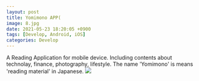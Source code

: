 ```yaml
---
layout: post
title: Yomimono APP(
image: 8.jpg
date: 2021-05-23 18:20:05 +0900
tags: [Develop, Android, iOS]
categories: Develop
---
```

A Reading Application for mobile device.
Including contents about technolay, finance, photography, lifestyle.
The name 'Yomimono' is means 'reading material' in Japanese.
![]({{site.baseurl}}/images/HomeAPP2.jpg)
